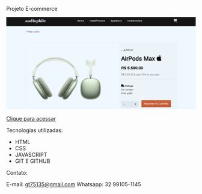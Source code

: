 Projeto E-commerce

![preview](./dist/assets/img/readme.PNG)

[Clique para acessar]()

Tecnologias utilizadas:

- HTML
- CSS
- JAVASCRIPT
- GIT E GITHUB

Contato:

E-mail: gt75135@gmail.com
Whatsapp: 32 99105-1145
